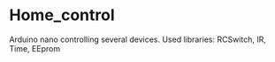 # Home_control

Arduino nano controlling several devices.
Used libraries: RCSwitch, IR, Time, EEprom
